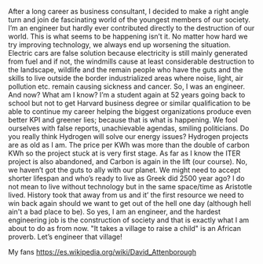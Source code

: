 After a long career as business consultant, I decided to make a right angle turn and join de fascinating world of the youngest members of our society. I’m an engineer but hardly ever contributed directly to the destruction of our world. This is what seems to be happening isn’t it. No matter how hard we try improving technology, we always end up worsening the situation. Electric cars are false solution because electricity is still mainly generated from fuel and if not, the windmills cause at least considerable destruction to the landscape, wildlife and the remain people who have the guts and the skills to live outside the border industrialized areas where noise, light, air pollution etc. remain causing sickness and cancer. So, I was an engineer. And now? What am I know? I’m a student again at 52 years going back to school but not to get Harvard business degree or similar qualification to be able to continue my career helping the biggest organizations produce even better KPI and greener lies; because that is what is happening. We fool ourselves with false reports, unachievable agendas, smiling politicians. Do you really think Hydrogen will solve our energy issues? Hydrogen projects are as old as I am. The price per KWh was more than the double of carbon KWh so the project stuck at is very first stage. As far as I know the ITER project is also abandoned, and Carbon is again in the lift (our course). No, we haven’t got the guts to ally with our planet. We might need to accept shorter lifespan and who’s ready to live as Greek did 2500 year ago? I do not mean to live without technology but in the same space/time as Aristotle lived. History took that away from us and it’ the first resource we need to win back again should we want to get out of the hell one day (although hell ain't a bad place to be). So yes, I am an engineer, and the hardest engineering job is the construction of society and that is exactly what I am about to do as from now. "It takes a village to raise a child" is an African proverb. Let’s engineer that village!

My fans https://es.wikipedia.org/wiki/David_Attenborough
